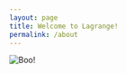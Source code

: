 ```yaml
---
layout: page
title: Welcome to Lagrange!
permalink: /about
---
```


![Boo!](https://www.memecreator.org/static/images/memes/3712938.jpg)